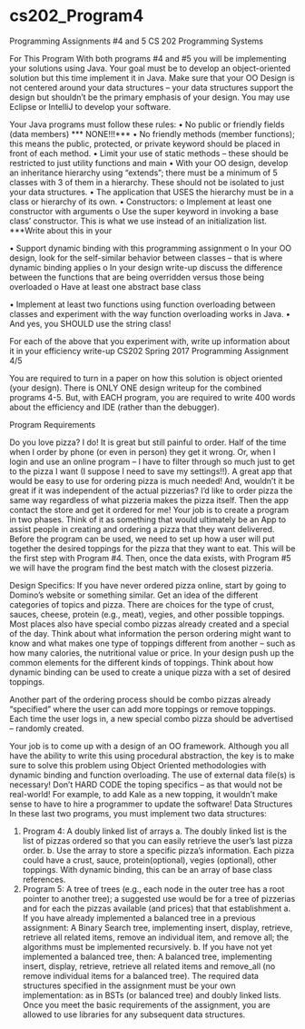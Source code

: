 # cs202_Program4

Programming Assignments #4 and 5
CS 202 Programming Systems

For This Program
With both programs #4 and #5 you will be implementing your solutions using Java. Your goal must be to develop an object-oriented solution but this time implement it in Java. Make sure that your OO Design is not centered around your data structures – your data structures support the design but shouldn’t be the primary emphasis of your design. You may use Eclipse or IntelliJ to develop your software.

Your Java programs must follow these rules:
• No public or friendly fields (data members) *** NONE!!!***
• No friendly methods (member functions); this means the public, protected, or private keyword should be placed in front of each method.
• Limit your use of static methods – these should be restricted to just utility functions and main
• With your OO design, develop an inheritance hierarchy using “extends”; there must be a minimum of 5 classes with 3 of them in a hierarchy. These should not be isolated to just your data structures.
• The application that USES the hierarchy must be in a class or hierarchy of its own.
• Constructors:
o Implement at least one constructor with arguments
o Use the super keyword in invoking a base class’ constructor. This is what we use instead of an initialization list. ***Write about this in your

• Support dynamic binding with this programming assignment
	o In your OO design, look for the self-similar behavior between classes – that is where dynamic binding applies
	o In your design write-up discuss the difference between the functions that are being overridden versus those being overloaded
	o Have at least one abstract base class

• Implement at least two functions using function overloading between classes and experiment with the way function overloading works in Java.
• And yes, you SHOULD use the string class!

For each of the above that you experiment with, write up information about it in your efficiency write-up
CS202 Spring 2017 Programming Assignment 4/5

You are required to turn in a paper on how this solution is object oriented (your design). There is ONLY ONE design writeup for the combined programs 4-5. But, with EACH program, you are required to write 400 words about the efficiency and IDE (rather than the debugger).

Program Requirements

Do you love pizza? I do! It is great but still painful to order. Half of the time when I order by phone (or even in person) they get it wrong. Or, when I login and use an online program – I have to filter through so much just to get to the pizza I want (I suppose I need to save my settings!!). A great app that would be easy to use for ordering pizza is much needed! And, wouldn’t it be great if it was independent of the actual pizzerias? I’d like to order pizza the same way regardless of what pizzeria makes the pizza itself. Then the app contact the store and get it ordered for me! Your job is to create a program in two phases. Think of it as something that would ultimately be an App to assist people in creating and ordering a pizza that they want delivered. Before the program can be used, we need to set up how a user will put together the desired toppings for the pizza that they want to eat. This will be the first step with Program #4. Then, once the data exists, with Program #5 we will have the program find the best match with the closest pizzeria.

Design Specifics: If you have never ordered pizza online, start by going to Domino’s website or something similar. Get an idea of the different categories of topics and pizza. There are choices for the type of crust, sauces, cheese, protein (e.g., meat), vegies, and other possible toppings. Most places also have special combo pizzas already created and a special of the day. Think about what information the person ordering might want to know and what makes one type of toppings different from another – such as how many calories, the nutritional value or price. In your design push up the common elements for the different kinds of toppings. Think about how dynamic binding can be used to create a unique pizza with a set of desired toppings.

Another part of the ordering process should be combo pizzas already “specified” where the user can add more toppings or remove toppings. Each time the user logs in, a new special combo pizza should be advertised – randomly created.

Your job is to come up with a design of an OO framework. Although you all have the ability to write this using procedural abstraction, the key is to make sure to solve this problem using Object Oriented methodologies with dynamic binding and function overloading. The use of external data file(s) is necessary! Don’t HARD CODE the toping specifics – as that would not be real-world! For example, to add Kale as a new topping, it wouldn’t make sense to have to hire a programmer to update the software!
Data Structures
In these last two programs, you must implement two data structures:
1. Program 4: A doubly linked list of arrays
a. The doubly linked list is the list of pizzas ordered so that you can easily retrieve the user’s last pizza order.
b. Use the array to store a specific pizza’s information. Each pizza could have a crust, sauce, protein(optional), vegies (optional), other toppings. With dynamic binding, this can be an array of base class references.
2. Program 5: A tree of trees (e.g., each node in the outer tree has a root pointer to another tree); a suggested use would be for a tree of pizzerias and for each the pizzas available (and prices) that that establishment
a. If you have already implemented a balanced tree in a previous assignment: A Binary Search tree, implementing insert, display, retrieve, retrieve all related items, remove an individual item, and remove all; the algorithms must be implemented recursively.
b. If you have not yet implemented a balanced tree, then:
A balanced tree, implementing insert, display, retrieve, retrieve all related items and remove_all (no remove individual items for a balanced tree).
The required data structures specified in the assignment must be your own implementation: as in BSTs (or balanced tree) and doubly linked lists. Once you meet the basic requirements of the assignment, you are allowed to use libraries for any subsequent data structures.
